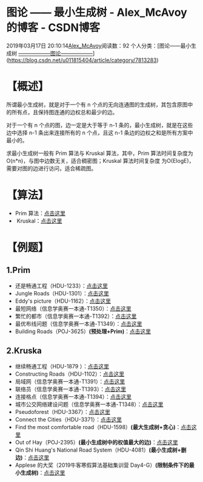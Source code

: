 # 图论 —— 最小生成树 - Alex_McAvoy的博客 - CSDN博客





2019年03月17日 20:10:14[Alex_McAvoy](https://me.csdn.net/u011815404)阅读数：92
个人分类：[图论——最小生成树																[——————图论——————](https://blog.csdn.net/u011815404/article/category/7664328)](https://blog.csdn.net/u011815404/article/category/7813283)








# 【概述】

所谓最小生成树，就是对于一个有 n 个点的无向连通图的生成树，其包含原图中的所有点，且保持图连通的边权总和最少的边。

对于一个有 n 个点的图，边一定是大于等于 n-1 条的，最小生成树，就是在这些边中选择 n-1 条出来连接所有的 n 个点，且这 n-1 条边的边权之和是所有方案中最小的。

求最小生成树一般有 Prim 算法与 Kruskal 算法，其中，Prim 算法时间复杂度为 O(n*n)，与图中边数无关，适合稠密图；Kruskal 算法时间复杂度 为O(ElogE)，需要对图的边进行访问，适合稀疏图。

# 【算法】
- Prim 算法：[点击这里](https://blog.csdn.net/u011815404/article/details/88625323)
-  Kruskal：[点击这里](https://blog.csdn.net/u011815404/article/details/88625346)

# 【例题】

## 1.Prim
- 还是畅通工程（HDU-1233）：[点击这里](https://blog.csdn.net/u011815404/article/details/80374130)
- Jungle Roads（HDU-1301）：[点击这里](https://blog.csdn.net/u011815404/article/details/80397062)
- Eddy's picture（HDU-1162）：[点击这里](https://blog.csdn.net/u011815404/article/details/80377109)
- 最短网络（信息学奥赛一本通-T1350）：[点击这里](https://blog.csdn.net/u011815404/article/details/80862288)
- 繁忙的都市（信息学奥赛一本通-T1392）：[点击这里](https://blog.csdn.net/u011815404/article/details/80862769)
- 最优布线问题（信息学奥赛一本通-T1349）：[点击这里](https://blog.csdn.net/u011815404/article/details/80862287)
- Building Roads（POJ-3625）**(预处理+Prim)**：[点击这里](https://blog.csdn.net/u011815404/article/details/80850973)

## 2.Kruska
- 继续畅通工程（HDU-1879 ）：[点击这里](https://blog.csdn.net/u011815404/article/details/80377144)
- Constructing Roads（HDU-1102）：[点击这里](https://blog.csdn.net/u011815404/article/details/80376868)
- 局域网（信息学奥赛一本通-T1391）：[点击这里](https://blog.csdn.net/u011815404/article/details/80863276)
- 联络员（信息学奥赛一本通-T1393）：[点击这里](https://blog.csdn.net/u011815404/article/details/80863277)
- 连接格点（信息学奥赛一本通-T1394）：[点击这里](https://blog.csdn.net/u011815404/article/details/80863275)
- 城市公交网络建设问题（信息学奥赛一本通-T1348）：[点击这里](https://blog.csdn.net/u011815404/article/details/80862289)
- Pseudoforest（HDU-3367）：[点击这里](https://blog.csdn.net/u011815404/article/details/80397056)
- Connect the Cities（HDU-3371）：[点击这里](https://blog.csdn.net/u011815404/article/details/80397055)
- Find the most comfortable road（HDU-1598）**(最大生成树+贪心)**：[点击这里](https://blog.csdn.net/u011815404/article/details/80404681)
- Out of Hay（POJ-2395）**(最小生成树中的权值最大的边)**：[点击这里](https://blog.csdn.net/u011815404/article/details/81255044)
- Qin Shi Huang's National Road System（HDU-4081）**(最小生成树+删边)**：[点击这里](https://blog.csdn.net/u011815404/article/details/86543090)
- Applese 的大奖（2019牛客寒假算法基础集训营 Day4-G）**(限制条件下的最小生成树)**：[点击这里](https://blog.csdn.net/u011815404/article/details/86758749)








